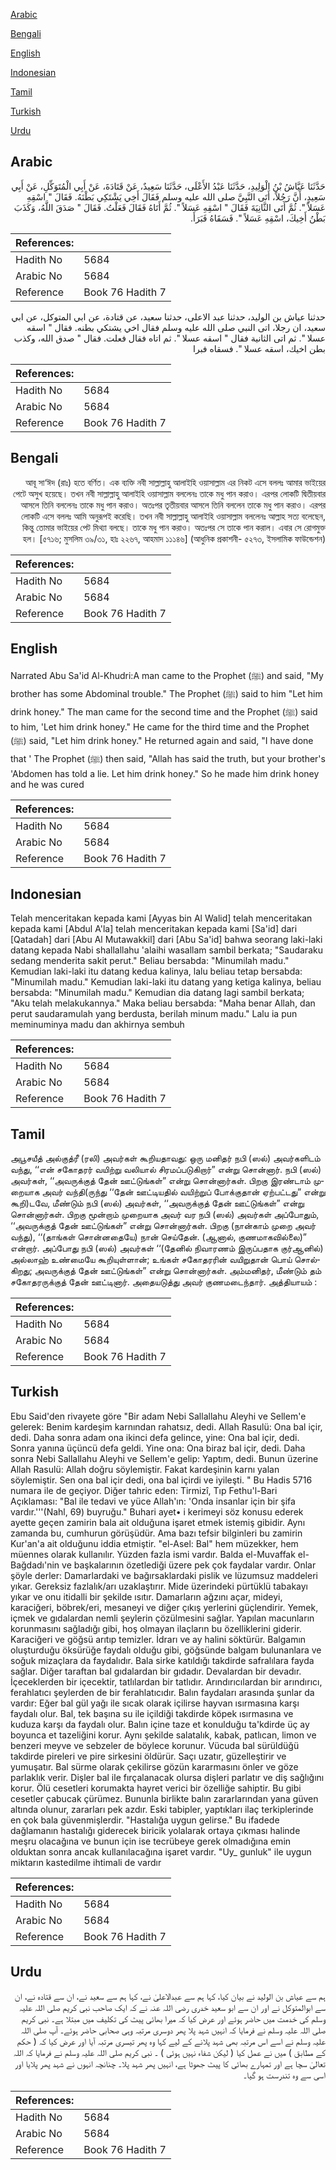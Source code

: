 [Arabic](#arabic)

[Bengali](#bengali)

[English](#english)

[Indonesian](#indonesian)

[Tamil](#tamil)

[Turkish](#turkish)

[Urdu](#urdu)

## Arabic


<div dir="rtl" lang="ar" style={{fontSize:'larger',backgroundColor:'#f8f9fa',padding:20}}>
حَدَّثَنَا عَيَّاشُ بْنُ الْوَلِيدِ، حَدَّثَنَا عَبْدُ الأَعْلَى، حَدَّثَنَا سَعِيدٌ، عَنْ قَتَادَةَ، عَنْ أَبِي الْمُتَوَكِّلِ، عَنْ أَبِي سَعِيدٍ، أَنَّ رَجُلاً، أَتَى النَّبِيَّ صلى الله عليه وسلم فَقَالَ أَخِي يَشْتَكِي بَطْنَهُ‏.‏ فَقَالَ ‏"‏ اسْقِهِ عَسَلاً ‏"‏‏.‏ ثُمَّ أَتَى الثَّانِيَةَ فَقَالَ ‏"‏ اسْقِهِ عَسَلاً ‏"‏‏.‏ ثُمَّ أَتَاهُ فَقَالَ فَعَلْتُ‏.‏ فَقَالَ ‏"‏ صَدَقَ اللَّهُ، وَكَذَبَ بَطْنُ أَخِيكَ، اسْقِهِ عَسَلاً ‏"‏‏.‏ فَسَقَاهُ فَبَرَأَ‏.‏
</div>
<div style={{backgroundColor:'#f8f9fa',padding:20, marginBottom: 10}}><table> <thead> <tr> <th>References:</th> <th></th> </tr> </thead> <tbody><tr><td>Hadith No</td><td>5684</td></tr><tr><td>Arabic No</td><td>5684</td></tr><tr><td>Reference</td><td>Book 76 Hadith 7</td></tr></tbody></table></div>


<div dir="rtl" lang="ar" style={{fontSize:'larger',backgroundColor:'#f8f9fa',padding:20}}>
حدثنا عياش بن الوليد، حدثنا عبد الاعلى، حدثنا سعيد، عن قتادة، عن ابي المتوكل، عن ابي سعيد، ان رجلا، اتى النبي صلى الله عليه وسلم فقال اخي يشتكي بطنه. فقال " اسقه عسلا ". ثم اتى الثانية فقال " اسقه عسلا ". ثم اتاه فقال فعلت. فقال " صدق الله، وكذب بطن اخيك، اسقه عسلا ". فسقاه فبرا
</div>
<div style={{backgroundColor:'#f8f9fa',padding:20, marginBottom: 10}}><table> <thead> <tr> <th>References:</th> <th></th> </tr> </thead> <tbody><tr><td>Hadith No</td><td>5684</td></tr><tr><td>Arabic No</td><td>5684</td></tr><tr><td>Reference</td><td>Book 76 Hadith 7</td></tr></tbody></table></div>

## Bengali


<div dir="rtl" lang="bn" style={{fontSize:'larger',backgroundColor:'#f8f9fa',padding:20}}>
আবূ সা‘ঈদ (রাঃ) হতে বর্ণিত। এক ব্যক্তি নবী সাল্লাল্লাহু আলাইহি ওয়াসাল্লাম এর নিকট এসে বললঃ আমার ভাইয়ের পেটে অসুখ হয়েছে। তখন নবী সাল্লাল্লাহু আলাইহি ওয়াসাল্লাম বললেনঃ তাকে মধু পান করাও। এরপর লোকটি দ্বিতীয়বার আসলে তিনি বললেনঃ তাকে মধু পান করাও। অতঃপর তৃতীয়বার আসলে তিনি বললেন তাকে মধু পান করাও। এরপর লোকটি এসে বললঃ আমি অনুরূপই করেছি। তখন নবী সাল্লাল্লাহু আলাইহি ওয়াসাল্লাম বললেনঃ আল্লাহ সত্য বলেছেন, কিন্তু তোমার ভাইয়ের পেট মিথ্যা বলছে। তাকে মধু পান করাও। অতঃপর সে তাকে পান করাল। এবার সে রোগমুক্ত হল। [৫৭১৬; মুসলিম ৩৯/৩১, হাঃ ২২৬৭, আহমাদ ১১১৪৬] (আধুনিক প্রকাশনী- ৫২৭৩, ইসলামিক ফাউন্ডেশন)
</div>
<div style={{backgroundColor:'#f8f9fa',padding:20, marginBottom: 10}}><table> <thead> <tr> <th>References:</th> <th></th> </tr> </thead> <tbody><tr><td>Hadith No</td><td>5684</td></tr><tr><td>Arabic No</td><td>5684</td></tr><tr><td>Reference</td><td>Book 76 Hadith 7</td></tr></tbody></table></div>

## English


<div dir="ltr" lang="en" style={{fontSize:'larger',backgroundColor:'#f8f9fa',padding:20}}>
Narrated Abu Sa'id Al-Khudri:A man came to the Prophet (ﷺ) and said, "My brother has some Abdominal trouble." The Prophet (ﷺ) said to him "Let him drink honey." The man came for the second time and the Prophet (ﷺ) said to him, 'Let him drink honey." He came for the third time and the Prophet (ﷺ) said, "Let him drink honey." He returned again and said, "I have done that ' The Prophet (ﷺ) then said, "Allah has said the truth, but your brother's 'Abdomen has told a lie. Let him drink honey." So he made him drink honey and he was cured
</div>
<div style={{backgroundColor:'#f8f9fa',padding:20, marginBottom: 10}}><table> <thead> <tr> <th>References:</th> <th></th> </tr> </thead> <tbody><tr><td>Hadith No</td><td>5684</td></tr><tr><td>Arabic No</td><td>5684</td></tr><tr><td>Reference</td><td>Book 76 Hadith 7</td></tr></tbody></table></div>

## Indonesian


<div dir="ltr" lang="id" style={{fontSize:'larger',backgroundColor:'#f8f9fa',padding:20}}>
Telah menceritakan kepada kami [Ayyas bin Al Walid] telah menceritakan kepada kami [Abdul A'la] telah menceritakan kepada kami [Sa'id] dari [Qatadah] dari [Abu Al Mutawakkil] dari [Abu Sa'id] bahwa seorang laki-laki datang kepada Nabi shallallahu 'alaihi wasallam sambil berkata; "Saudaraku sedang menderita sakit perut." Beliau bersabda: "Minumilah madu." Kemudian laki-laki itu datang kedua kalinya, lalu beliau tetap bersabda: "Minumilah madu." Kemudian laki-laki itu datang yang ketiga kalinya, beliau bersabda: "Minumilah madu." Kemudian dia datang lagi sambil berkata; "Aku telah melakukannya." Maka beliau bersabda: "Maha benar Allah, dan perut saudaramulah yang berdusta, berilah minum madu." Lalu ia pun meminuminya madu dan akhirnya sembuh
</div>
<div style={{backgroundColor:'#f8f9fa',padding:20, marginBottom: 10}}><table> <thead> <tr> <th>References:</th> <th></th> </tr> </thead> <tbody><tr><td>Hadith No</td><td>5684</td></tr><tr><td>Arabic No</td><td>5684</td></tr><tr><td>Reference</td><td>Book 76 Hadith 7</td></tr></tbody></table></div>

## Tamil


<div dir="ltr" lang="ta" style={{fontSize:'larger',backgroundColor:'#f8f9fa',padding:20}}>
அபூசயீத் அல்குத்ரீ (ரலி) அவர்கள் கூறியதாவது: ஒரு மனிதர் நபி (ஸல்) அவர்களிடம் வந்து, ‘‘என் சகோதரர் வயிற்று வலியால் சிரமப்படுகிறார்” என்று சொன்னார். நபி (ஸல்) அவர்கள், ‘‘அவருக்குத் தேன் ஊட்டுங்கள்” என்று சொன்னார்கள். பிறகு இரண்டாம் முறையாக அவர் வந்தி(ருந்து ‘‘தேன் ஊட்டியதில் வயிற்றுப் போக்குதான் ஏற்பட்டது” என்று கூறி)டவே, மீண்டும் நபி (ஸல்) அவர்கள், ‘‘அவருக்குத் தேன் ஊட்டுங்கள்” என்று சொன்னார்கள். பிறகு மூன்றாம் முறையாக அவர் வர நபி (ஸல்) அவர்கள் அப்போதும், ‘‘அவருக்குத் தேன் ஊட்டுங்கள்” என்று சொன்னார்கள். பிறகு (நான்காம் முறை அவர் வந்து), ‘‘(தாங்கள் சொன்னதையே) நான் செய்தேன். (ஆனால், குணமாகவில்லை)” என்றார். அப்போது நபி (ஸல்) அவர்கள் ‘‘(தேனில் நிவாரணம் இருப்பதாக குர்ஆனில்) அல்லாஹ் உண்மையே கூறியுள்ளான்; உங்கள் சகோதரரின் வயிறுதான் பொய் சொல்கிறது; அவருக்குத் தேன் ஊட்டுங்கள்” என்று சொன்னார்கள். அம்மனிதர், மீண்டும் தம் சகோதரருக்குத் தேன் ஊட்டினார். அதையடுத்து அவர் குணமடைந்தார். அத்தியாயம் :
</div>
<div style={{backgroundColor:'#f8f9fa',padding:20, marginBottom: 10}}><table> <thead> <tr> <th>References:</th> <th></th> </tr> </thead> <tbody><tr><td>Hadith No</td><td>5684</td></tr><tr><td>Arabic No</td><td>5684</td></tr><tr><td>Reference</td><td>Book 76 Hadith 7</td></tr></tbody></table></div>

## Turkish


<div dir="ltr" lang="tr" style={{fontSize:'larger',backgroundColor:'#f8f9fa',padding:20}}>
Ebu Said'den rivayete göre "Bir adam Nebi Sallallahu Aleyhi ve Sellem'e gelerek: Benim kardeşim karnından rahatsız, dedi. Allah Rasulü: Ona bal içir, dedi. Daha sonra adam ona ikinci defa gelince, yine: Ona bal içir, dedi. Sonra yanına üçüncü defa geldi. Yine ona: Ona biraz bal içir, dedi. Daha sonra Nebi Sallallahu Aleyhi ve Sellem'e gelip: Yaptım, dedi. Bunun üzerine Allah Rasulü: Allah doğru söylemiştir. Fakat kardeşinin karnı yalan söylemiştir. Sen ona bal içir dedi, ona bal içirdi ve iyileşti. " Bu Hadis 5716 numara ile de geçiyor. Diğer tahric eden: Tirmizî, Tıp Fethu'l-Bari Açıklaması: "Bal ile tedavi ve yüce Allah'ın: 'Onda insanlar için bir şifa vardır.'''(Nahl, 69) buyruğu." Buhari ayet• i kerimeyi söz konusu ederek ayette geçen zamirin bala ait olduğuna işaret etmek istemiş gibidir. Aynı zamanda bu, cumhurun görüşüdür. Ama bazı tefsir bilginleri bu zamirin Kur'an'a ait olduğunu iddia etmiştir. "el-Asel: Bal" hem müzekker, hem müennes olarak kullanılır. Yüzden fazla ismi vardır. Balda el-Muvaffak el-Bağdadı'nin ve başkalarının özetlediği üzere pek çok faydalar vardır. Onlar şöyle derler: Damarlardaki ve bağırsaklardaki pislik ve lüzumsuz maddeleri yıkar. Gereksiz fazlalık/arı uzaklaştırır. Mide üzerindeki pürtüklü tabakayı yıkar ve onu itidalli bir şekilde ısıtır. Damarların ağzını açar, mideyi, karaciğeri, böbrek/eri, mesaneyi ve diğer çıkış yerlerini güçlendirir. Yemek, içmek ve gıdalardan nemli şeylerin çözülmesini sağlar. Yapılan macunların korunmasını sağladığı gibi, hoş olmayan ilaçların bu özelliklerini giderir. Karaciğeri ve göğsü arıtıp temizler. İdrarı ve ay halini söktürür. Balgamın oluşturduğu öksürüğe faydalı olduğu gibi, göğsünde balgam bulunanlara ve soğuk mizaçlara da faydalıdır. Bala sirke katıldığı takdirde safralılara fayda sağlar. Diğer taraftan bal gıdalardan bir gıdadır. Devalardan bir devadır. İçeceklerden bir içecektir, tatlılardan bir tatlıdır. Arındırıcılardan bir arındırıcı, ferahlatıcı şeylerden de bir ferahlatıcıdır. Balın faydaları arasında şunlar da vardır: Eğer bal gül yağı ile sıcak olarak içilirse hayvan ısırmasına karşı faydalı olur. Bal, tek başına su ile içildiği takdirde köpek ısırmasına ve kuduza karşı da faydalı olur. Balın içine taze et konulduğu ta'kdirde üç ay boyunca et tazeliğini korur. Aynı şekilde salatalık, kabak, patlıcan, limon ve benzeri meyve ve sebzeler de böylece korunur. Vücuda bal sürüldüğü takdirde pireleri ve pire sirkesini öldürür. Saçı uzatır, güzelleştirir ve yumuşatır. Bal sürme olarak çekilirse gözün kararmasını önler ve göze parlaklık verir. Dişler bal ile fırçalanacak olursa dişleri parlatır ve diş sağlığını korur. Ölü cesetleri korumakta hayret verici bir özelliğe sahiptir. Bu gibi cesetler çabucak çürümez. Bununla birlikte balın zararlarından yana güven altında olunur, zararları pek azdır. Eski tabipler, yaptıkları ilaç terkiplerinde en çok bala güvenmişlerdir. "Hastalığa uygun gelirse." Bu ifadede dağlamanın hastalığı giderecek biricik yolalarak ortaya çıkması halinde meşru olacağına ve bunun için ise tecrübeye gerek olmadığına emin olduktan sonra ancak kullanılacağına işaret vardır. "Uy_ gunluk" ile uygun miktarın kastedilme ihtimali de vardır
</div>
<div style={{backgroundColor:'#f8f9fa',padding:20, marginBottom: 10}}><table> <thead> <tr> <th>References:</th> <th></th> </tr> </thead> <tbody><tr><td>Hadith No</td><td>5684</td></tr><tr><td>Arabic No</td><td>5684</td></tr><tr><td>Reference</td><td>Book 76 Hadith 7</td></tr></tbody></table></div>

## Urdu


<div dir="rtl" lang="ur" style={{fontSize:'larger',backgroundColor:'#f8f9fa',padding:20}}>
ہم سے عیاش بن الولید نے بیان کیا، کہا ہم سے عبدالاعلیٰ نے، کہا ہم سے سعید نے، ان سے قتادہ نے، ان سے ابوالمتوکل نے اور ان سے ابو سعید خدری رضی اللہ عنہ نے کہ ایک صاحب نبی کریم صلی اللہ علیہ وسلم کی خدمت میں حاضر ہوئے اور عرض کیا کہ میرا بھائی پیٹ کی تکلیف میں مبتلا ہے۔ نبی کریم صلی اللہ علیہ وسلم نے فرمایا کہ انہیں شہد پلا پھر دوسری مرتبہ وہی صحابی حاضر ہوئے۔ آپ صلی اللہ علیہ وسلم نے اسے اس مرتبہ بھی شہد پلانے کے لیے کہا وہ پھر تیسری مرتبہ آیا اور عرض کیا کہ ( حکم کے مطابق ) میں نے عمل کیا ( لیکن شفاء نہیں ہوئی ) ۔ نبی کریم صلی اللہ علیہ وسلم نے فرمایا کہ اللہ تعالیٰ سچا ہے اور تمہارے بھائی کا پیٹ جھوٹا ہے، انہیں پھر شہد پلا۔ چنانچہ انہوں نے شہد پھر پلایا اور اسی سے وہ تندرست ہو گیا۔
</div>
<div style={{backgroundColor:'#f8f9fa',padding:20, marginBottom: 10}}><table> <thead> <tr> <th>References:</th> <th></th> </tr> </thead> <tbody><tr><td>Hadith No</td><td>5684</td></tr><tr><td>Arabic No</td><td>5684</td></tr><tr><td>Reference</td><td>Book 76 Hadith 7</td></tr></tbody></table></div>